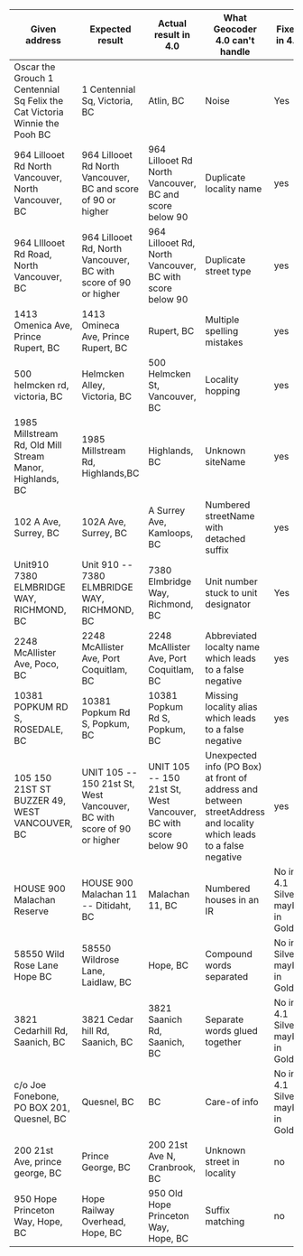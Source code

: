 |Given address|Expected result|Actual result in 4.0|What Geocoder 4.0 can't handle|Fixed in 4.1
|---|---|---|---|---|
Oscar the Grouch 1 Centennial Sq Felix the Cat Victoria Winnie the Pooh BC|1 Centennial Sq, Victoria, BC|Atlin, BC|Noise|Yes
964 Lillooet Rd North Vancouver, North Vancouver, BC|964 Lillooet Rd North Vancouver, BC and score of 90 or higher|964 Lillooet Rd North Vancouver, BC and score below 90|Duplicate locality name|yes
964 LIllooet Rd Road, North Vancouver, BC|964 Lillooet Rd, North Vancouver, BC with score of 90 or higher|964 Lillooet Rd, North Vancouver, BC with score below 90|Duplicate street type|yes
1413 Omenica Ave, Prince Rupert, BC|1413 Omineca Ave, Prince Rupert, BC|Rupert, BC|Multiple spelling mistakes|yes
500 helmcken rd, victoria, BC|Helmcken Alley, Victoria, BC|500 Helmcken St, Vancouver, BC|Locality hopping|yes
1985 Millstream Rd, Old Mill Stream Manor, Highlands, BC|1985 Millstream Rd, Highlands,BC|Highlands, BC|Unknown siteName|yes
102 A Ave, Surrey, BC|102A Ave, Surrey, BC|A Surrey Ave, Kamloops, BC|Numbered streetName with detached suffix|yes
Unit910 7380 ELMBRIDGE WAY, RICHMOND, BC | Unit 910 -- 7380 ELMBRIDGE WAY, RICHMOND, BC|7380 Elmbridge Way, Richmond, BC|Unit number stuck to unit designator|Yes
2248 McAllister Ave, Poco, BC|2248 McAllister Ave, Port Coquitlam, BC|2248 McAllister Ave, Port Coquitlam, BC|Abbreviated localty name which leads to a false negative|yes
10381 POPKUM RD S, ROSEDALE, BC|10381 Popkum Rd S, Popkum, BC|10381 Popkum Rd S, Popkum, BC|Missing locality alias which leads to a false negative|yes
105 150 21ST ST BUZZER 49, WEST VANCOUVER, BC|UNIT 105 -- 150 21st St, West Vancouver, BC with score of 90 or higher|UNIT 105 -- 150 21st St, West Vancouver, BC with score below 90|Unexpected info (PO Box) at front of address and between streetAddress and locality which leads to a false negative|yes
HOUSE 900 Malachan Reserve|HOUSE 900 Malachan 11 -- Ditidaht, BC|Malachan 11, BC|Numbered houses in an IR|No in 4.1 Silver, maybe in Gold
58550 Wild Rose Lane Hope BC|58550 Wildrose Lane, Laidlaw, BC|Hope, BC|Compound words separated|No in Silver, maybe in Gold
3821 Cedarhill Rd, Saanich, BC|3821 Cedar hill Rd, Saanich, BC|3821 Saanich Rd, Saanich, BC|Separate words glued together|No in 4.1 Silver, maybe in Gold
c/o Joe Fonebone, PO BOX 201, Quesnel, BC|Quesnel, BC|BC|Care-of info|No in 4.1 Silver, maybe in Gold
200 21st Ave, prince george, BC|Prince George, BC|200 21st Ave N, Cranbrook, BC|Unknown street in locality|no
950 Hope Princeton Way, Hope, BC|Hope Railway Overhead, Hope, BC|950 Old Hope Princeton Way, Hope, BC|Suffix matching|no
